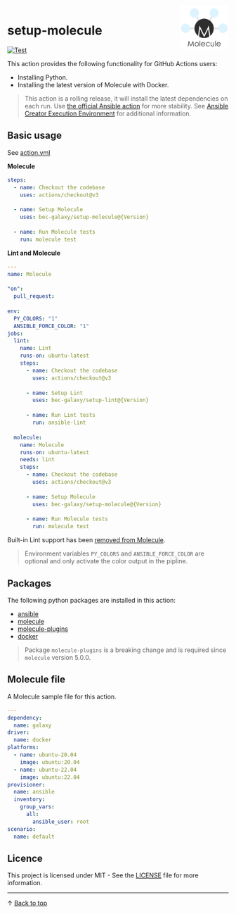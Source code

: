 <img align="right" width="22%" src="docs/molecule-logo.png" alt="molecule logo"/>

# setup-molecule

[![Test](https://github.com/bec-galaxy/setup-molecule/actions/workflows/test.yml/badge.svg)](https://github.com/bec-galaxy/setup-molecule/actions/workflows/test.yml)

This action provides the following functionality for GitHub Actions users:

- Installing Python.
- Installing the latest version of Molecule with Docker.

> This action is a rolling release, it will install the latest dependencies on each run. Use [the official Ansible action](https://github.com/marketplace/actions/ansible-lint) for more stability. See [Ansible Creator Execution Environment](https://github.com/ansible/creator-ee) for additional information.

## Basic usage

See [action.yml](action.yml)

**Molecule**
```yaml
steps:
  - name: Checkout the codebase
    uses: actions/checkout@v3

  - name: Setup Molecule
    uses: bec-galaxy/setup-molecule@{Version}

  - name: Run Molecule tests
    run: molecule test
```

**Lint and Molecule**
```yaml
---
name: Molecule

"on":
  pull_request:

env:
  PY_COLORS: "1"
  ANSIBLE_FORCE_COLOR: "1"
jobs:
  lint:
    name: Lint
    runs-on: ubuntu-latest
    steps:
      - name: Checkout the codebase
        uses: actions/checkout@v3

      - name: Setup Lint
        uses: bec-galaxy/setup-lint@{Version}

      - name: Run Lint tests
        run: ansible-lint

  molecule:
    name: Molecule
    runs-on: ubuntu-latest
    needs: lint
    steps:
      - name: Checkout the codebase
        uses: actions/checkout@v3

      - name: Setup Molecule
        uses: bec-galaxy/setup-molecule@{Version}

      - name: Run Molecule tests
        run: molecule test
```

Built-in Lint support has been [removed from Molecule](https://github.com/ansible-community/molecule/discussions/3825#discussioncomment-4908366).

> Environment variables `PY_COLORS` and `ANSIBLE_FORCE_COLOR` are optional and only activate the color output in the pipline.

## Packages

The following python packages are installed in this action:

- [ansible](https://pypi.org/project/ansible/)
- [molecule](https://pypi.org/project/molecule/)
- [molecule-plugins](https://pypi.org/project/molecule-plugins/)
- [docker](https://pypi.org/project/docker/)

> Package `molecule-plugins` is a breaking change and is required since `molecule` version 5.0.0.

## Molecule file

A Molecule sample file for this action.

```yaml
---
dependency:
  name: galaxy
driver:
  name: docker
platforms:
  - name: ubuntu-20.04
    image: ubuntu:20.04
  - name: ubuntu-22.04
    image: ubuntu:22.04
provisioner:
  name: ansible
  inventory:
    group_vars:
      all:
        ansible_user: root
scenario:
  name: default
```

## Licence

This project is licensed under MIT - See the [LICENSE](LICENSE) file for more information.

---

&uarr; [Back to top](#)